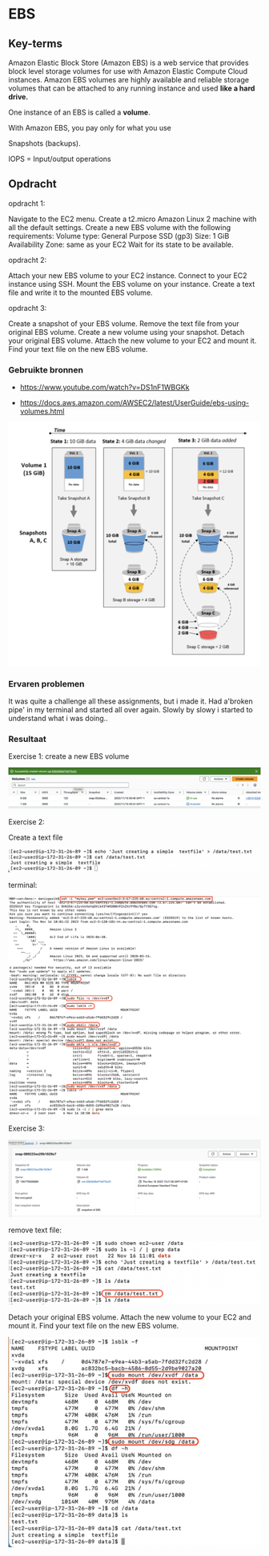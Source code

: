 # EBS


## Key-terms

Amazon Elastic Block Store (Amazon EBS) is a web service that provides block level storage volumes for use with Amazon Elastic Compute Cloud instances. Amazon EBS volumes are highly available and reliable storage volumes that can be attached to any running instance and used <b>like a hard drive.</b>

One instance of an EBS is called a <b>volume</b>. 

With Amazon EBS, you pay only for what you use

Snapshots (backups).

IOPS = Input/output operations 

## Opdracht

opdracht 1:

Navigate to the EC2 menu.
Create a t2.micro Amazon Linux 2 machine with all the default settings.
Create a new EBS volume with the following requirements:
Volume type: General Purpose SSD (gp3)
Size: 1 GiB
Availability Zone: same as your EC2
Wait for its state to be available.

opdracht 2:

Attach your new EBS volume to your EC2 instance.
Connect to your EC2 instance using SSH.
Mount the EBS volume on your instance.
Create a text file and write it to the mounted EBS volume.

opdracht 3:

Create a snapshot of your EBS volume.
Remove the text file from your original EBS volume.
Create a new volume using your snapshot.
Detach your original EBS volume.
Attach the new volume to your EC2 and mount it.
Find your text file on the new EBS volume.


### Gebruikte bronnen

- https://www.youtube.com/watch?v=DS1nF1WBGKk

- https://docs.aws.amazon.com/AWSEC2/latest/UserGuide/ebs-using-volumes.html

![Alt text](<images/Snapshots diagram.png>)

### Ervaren problemen
It was quite a challenge all these assignments, but i made it. 
Had a'broken pipe' in my terminal and started all over again.
Slowly by slowy i started to understand what i was doing..

### Resultaat

Exercise 1:
create a new EBS volume 

![Alt text](<images/EBS Exercise 1 .png>)

Exercise 2:



Create a text file

![Alt text](<images/textfile exercise 2.png>)

terminal:

![Alt text](<images/Exercise 2.png>)

Exercise 3:

![Alt text](<images/create a snapshot.png>)

remove text file:

![Alt text](<images/remove textfile.png>)


Detach your original EBS volume.
Attach the new volume to your EC2 and mount it.
Find your text file on the new EBS volume.

![Alt text](<images/Text File in New Volume .png>)